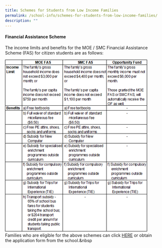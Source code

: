 ```yaml
---
title: Schemes for Students from Low Income Families
permalink: /school-info/schemes-for-students-from-low-income-families/
description: ""
---
```

<h4><strong>Financial Assistance Scheme</strong></h4>

<p>The income limits and benefits for the MOE / SMC Financial Assistance Scheme (FAS) for citizen students are as follows:</p>
<img src="/images/FAS.png">Families who are eligible for the above schemes can click&nbsp;<a rel="noopener" target="_blank" href="/files/313_2021%20FAS%20SMC%20%20OPP%20Fund%20FORM%202022.pdf">HERE</a>&nbsp;or obtain the application form from the school.&amp;nbsp<p></p>